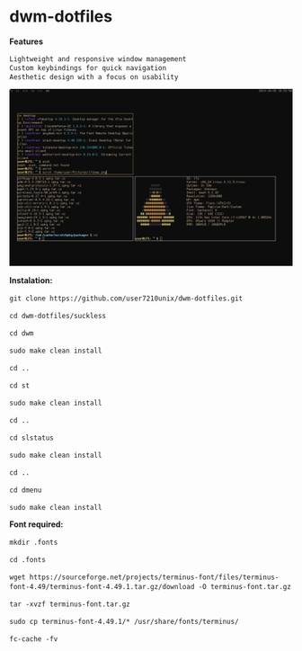 # dwm-dotfiles

**Features**

    Lightweight and responsive window management
    Custom keybindings for quick navigation
    Aesthetic design with a focus on usability


![Preview](pictures/lfsnew.png)

**Instalation:**

```git clone https://github.com/user7210unix/dwm-dotfiles.git```

```cd dwm-dotfiles/suckless```

```cd dwm ```

```sudo make clean install```

```cd ..```

```cd st```

```sudo make clean install```

```cd ..```

```cd slstatus```

```sudo make clean install```

```cd ..```

```cd dmenu ```

```sudo make clean install```



**Font required:**

```mkdir .fonts```

```cd .fonts```

```wget https://sourceforge.net/projects/terminus-font/files/terminus-font-4.49/terminus-font-4.49.1.tar.gz/download -O terminus-font.tar.gz```

```tar -xvzf terminus-font.tar.gz```

```sudo cp terminus-font-4.49.1/* /usr/share/fonts/terminus/```

```fc-cache -fv```
